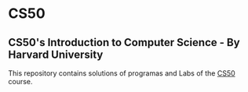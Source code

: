# CS50
## CS50's Introduction to Computer Science - By Harvard University

This repository contains solutions of programas and Labs of the [CS50](https://cs50.harvard.edu/x/2024/) course. 
